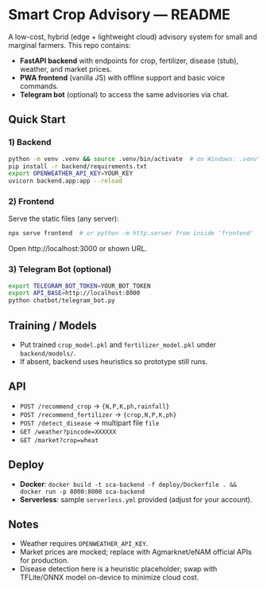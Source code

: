 # Smart Crop Advisory — README

A low-cost, hybrid (edge + lightweight cloud) advisory system for small and marginal farmers. This repo contains:
- **FastAPI backend** with endpoints for crop, fertilizer, disease (stub), weather, and market prices.
- **PWA frontend** (vanilla JS) with offline support and basic voice commands.
- **Telegram bot** (optional) to access the same advisories via chat.

## Quick Start

### 1) Backend
```bash
python -m venv .venv && source .venv/bin/activate  # on Windows: .venv\Scripts\activate
pip install -r backend/requirements.txt
export OPENWEATHER_API_KEY=YOUR_KEY
uvicorn backend.app:app --reload
```

### 2) Frontend
Serve the static files (any server):
```bash
npx serve frontend  # or python -m http.server from inside 'frontend'
```
Open http://localhost:3000 or shown URL.

### 3) Telegram Bot (optional)
```bash
export TELEGRAM_BOT_TOKEN=YOUR_BOT_TOKEN
export API_BASE=http://localhost:8000
python chatbot/telegram_bot.py
```

## Training / Models
- Put trained `crop_model.pkl` and `fertilizer_model.pkl` under `backend/models/`.
- If absent, backend uses heuristics so prototype still runs.

## API
- `POST /recommend_crop` → `{N,P,K,ph,rainfall}`
- `POST /recommend_fertilizer` → `{crop,N,P,K,ph}`
- `POST /detect_disease` → multipart file `file`
- `GET /weather?pincode=XXXXXX`
- `GET /market?crop=wheat`

## Deploy
- **Docker**: `docker build -t sca-backend -f deploy/Dockerfile . && docker run -p 8000:8000 sca-backend`
- **Serverless**: sample `serverless.yml` provided (adjust for your account).

## Notes
- Weather requires `OPENWEATHER_API_KEY`.
- Market prices are mocked; replace with Agmarknet/eNAM official APIs for production.
- Disease detection here is a heuristic placeholder; swap with TFLite/ONNX model on-device to minimize cloud cost.
